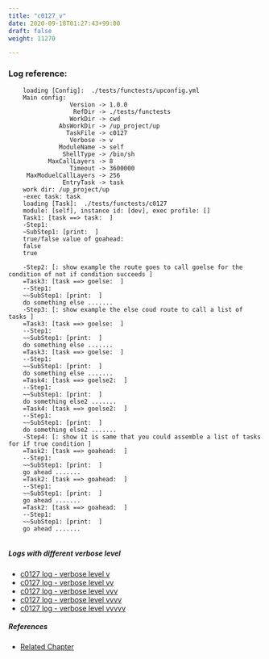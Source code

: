 ```yaml
---
title: "c0127_v"
date: 2020-09-18T01:27:43+99:00
draft: false
weight: 11270

---
```


### Log reference: <no value>

```
    loading [Config]:  ./tests/functests/upconfig.yml
    Main config:
                 Version -> 1.0.0
                  RefDir -> ./tests/functests
                 WorkDir -> cwd
              AbsWorkDir -> /up_project/up
                TaskFile -> c0127
                 Verbose -> v
              ModuleName -> self
               ShellType -> /bin/sh
           MaxCallLayers -> 8
                 Timeout -> 3600000
     MaxModuelCallLayers -> 256
               EntryTask -> task
    work dir: /up_project/up
    -exec task: task
    loading [Task]:  ./tests/functests/c0127
    module: [self], instance id: [dev], exec profile: []
    Task1: [task ==> task:  ]
    -Step1:
    ~SubStep1: [print:  ]
    true/false value of goahead:
    false
    true
    
    -Step2: [: show example the route goes to call goelse for the condition of not if condition succeeds ]
    =Task3: [task ==> goelse:  ]
    --Step1:
    ~~SubStep1: [print:  ]
    do something else .......
    -Step3: [: show example the else coud route to call a list of tasks ]
    =Task3: [task ==> goelse:  ]
    --Step1:
    ~~SubStep1: [print:  ]
    do something else .......
    =Task3: [task ==> goelse:  ]
    --Step1:
    ~~SubStep1: [print:  ]
    do something else .......
    =Task4: [task ==> goelse2:  ]
    --Step1:
    ~~SubStep1: [print:  ]
    do something else2 .......
    =Task4: [task ==> goelse2:  ]
    --Step1:
    ~~SubStep1: [print:  ]
    do something else2 .......
    -Step4: [: show it is same that you could assemble a list of tasks for if true condition ]
    =Task2: [task ==> goahead:  ]
    --Step1:
    ~~SubStep1: [print:  ]
    go ahead .......
    =Task2: [task ==> goahead:  ]
    --Step1:
    ~~SubStep1: [print:  ]
    go ahead .......
    =Task2: [task ==> goahead:  ]
    --Step1:
    ~~SubStep1: [print:  ]
    go ahead .......
    
```

##### Logs with different verbose level
* [c0127 log - verbose level v](../../logs/c0127_v)
* [c0127 log - verbose level vv](../../logs/c0127_vv)
* [c0127 log - verbose level vvv](../../logs/c0127_vvv)
* [c0127 log - verbose level vvvv](../../logs/c0127_vvvv)
* [c0127 log - verbose level vvvvv](../../logs/c0127_vvvvv)

##### References
* [Related Chapter](../../flow-controll/c0127)
